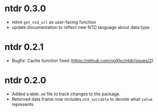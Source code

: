 # ntdr 0.3.0
* retire `get_ntd_url` as user-facing function
* update documentation to reflect new NTD language about data type

# ntdr 0.2.1
* Bugfix: Cache function fixed (https://github.com/vgXhc/ntdr/issues/2)

# ntdr 0.2.0

* Added a `NEWS.md` file to track changes to the package.
* Returned data frame now includes `ntd_variable` to denote what `value` represents
